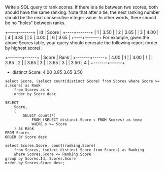 Write a SQL query to rank scores. If there is a tie between two scores, both should have the same ranking. Note that after a tie, the next ranking number should be the next consecutive integer value. In other words, there should be no "holes" between ranks.

+----+-------+
| Id | Score |
+----+-------+
| 1  | 3.50  |
| 2  | 3.65  |
| 3  | 4.00  |
| 4  | 3.85  |
| 5  | 4.00  |
| 6  | 3.65  |
+----+-------+
For example, given the above Scores table, your query should generate the following report (order by highest score):

+-------+------+
| Score | Rank |
+-------+------+
| 4.00  | 1    |
| 4.00  | 1    |
| 3.85  | 2    |
| 3.65  | 3    |
| 3.65  | 3    |
| 3.50  | 4    |
+-------+------+

* distinct Score: 
4.00
3.85
3.65
3.50

```
select Score, (select count(distinct Score) from Scores where Score >= s.Score) as Rank
    from Scores as s
    order by Score desc
```

```
SELECT
    Score,
    (
        SELECT count(*) 
            FROM (SELECT distinct Score s FROM Scores) as temp
            WHERE s >= Score
    ) as Rank
FROM Scores
ORDER BY Score desc
```

```
select Scores.Score, count(ranking.Score)
    from Scores, (select distinct Score from Scores) as Ranking
    where Scores.Score <= Ranking.Score
group by Scores.Id, Scores.Score
order by Scores.Score desc;
```

